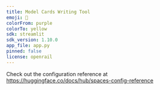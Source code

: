 ```yaml
---
title: Model Cards Writing Tool
emoji: 🏃
colorFrom: purple
colorTo: yellow
sdk: streamlit
sdk_version: 1.10.0
app_file: app.py
pinned: false
license: openrail
---
```


Check out the configuration reference at https://huggingface.co/docs/hub/spaces-config-reference
